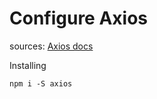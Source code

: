 # Configure Axios
sources: [Axios docs](https://axios-http.com/docs/intro)

Installing

<code>npm i -S axios</code>

